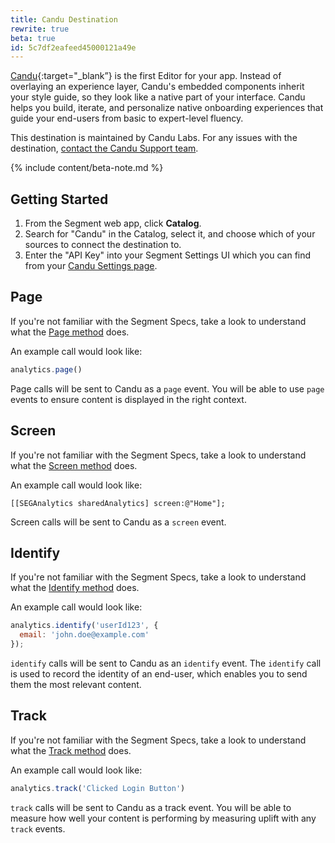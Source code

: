 ```yaml
---
title: Candu Destination
rewrite: true
beta: true
id: 5c7df2eafeed45000121a49e
---
```

[Candu](https://www.candu.ai/?utm_source=segmentio&utm_medium=docs&utm_campaign=partners){:target="_blank”} is the first Editor for your app. Instead of overlaying an experience layer, Candu's embedded components inherit your style guide, so they look like a native part of your interface. Candu helps you build, iterate, and personalize native onboarding experiences that guide your end-users from basic to expert-level fluency.

This destination is maintained by Candu Labs. For any issues with the destination, [contact the Candu Support team](mailto:support@candu.ai).

{% include content/beta-note.md %}

## Getting Started



1. From the Segment web app, click **Catalog**.
2. Search for "Candu" in the Catalog, select it, and choose which of your sources to connect the destination to.
3. Enter the "API Key" into your Segment Settings UI which you can find from your [Candu Settings page](https://app.candu.ai/settings/workplace).

## Page

If you're not familiar with the Segment Specs, take a look to understand what the [Page method](/docs/connections/spec/page/) does.

An example call would look like:
```js
analytics.page()
```

Page calls will be sent to Candu as a `page` event. You will be able to use `page` events to ensure content is displayed in the right context.

## Screen

If you're not familiar with the Segment Specs, take a look to understand what the [Screen method](/docs/connections/spec/page/) does.

An example call would look like:

```objc
[[SEGAnalytics sharedAnalytics] screen:@"Home"];
```
Screen calls will be sent to Candu as a `screen` event.

## Identify

If you're not familiar with the Segment Specs, take a look to understand what the [Identify method](/docs/connections/spec/identify/) does.

An example call would look like:

```js
analytics.identify('userId123', {
  email: 'john.doe@example.com'
});
```
`identify` calls will be sent to Candu as an `identify` event. The `identify` call is used to record the identity of an end-user, which enables you to send them the most relevant content.

## Track

If you're not familiar with the Segment Specs, take a look to understand what the [Track method](/docs/connections/spec/track/) does.

An example call would look like:

```js
analytics.track('Clicked Login Button')
```
`track` calls will be sent to Candu as a track event. You will be able to measure how well your content is performing by measuring uplift with any `track` events.
